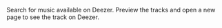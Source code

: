 Search for music available on Deezer.
Preview the tracks and open a new page to see the track on Deezer.

